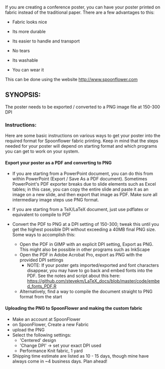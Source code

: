 If you are creating a conference poster, you can have your poster printed on fabric instead of the traditional paper. There are a few advantages to this:

- Fabric looks nice

- Its more durable

- Its easier to handle and transport

- No tears

- Its washable

- You can wear it

This can be done using the website http://www.spoonflower.com

## SYNOPSIS:

The poster needs to be exported / converted to a PNG image file at 150-300 DPI

### Instructions: 

Here are some basic instructions on various ways to get your poster into the required format for Spoonflower fabric printing. Keep in mind that the steps needed for your poster will depend on starting format and which programs you can get to work on your system.

#### Export your poster as a PDF and converting to PNG
- If you are starting from a PowerPoint document, you can do this from within PowerPoint (Export / Save As a PDF document). Sometimes PowerPoint's PDF exporter breaks due to slide elements such as Excel tables; in this case, you can copy the entire slide and paste it as an image on a new slide, and then export that image as PDF. Make sure all intermediary image steps use PNG format.
- If you are starting from a TeX/LaTeX document, just use pdflatex or equivalent to compile to PDF

- Convert the PDF to PNG at a DPI setting of 150-300; tweak this until you get the highest possible DPI without exceeding a 40MB final PNG size. Some ways to accomplish this:
  - Open the PDF in GIMP with an explicit DPI setting, Export as PNG. This might also be possible in other programs such as InkScape
  - Open the PDF in Adobe Acrobat Pro, export as PNG with the provided DPI settings
    - NOTE: If your poster gets imported/exported and font characters disappear, you may have to go back and embed fonts into the PDF. See the notes and script about this here: https://github.com/stevekm/LaTeX_docs/blob/master/code/embed_fonts_PDF.R
  - Alternatively, find a way to compile the document straight to PNG format from the start

#### Uploading the PNG to SpoonFlower and making the custom fabric
- Make an account at SpoonFlower
- on SpoonFlower, Create a new Fabric 
- upload the PNG
- Select the following settings: 
  - 'Centered' design
  - 'Change DPI' -> set your exact DPI used
  - Performance Knit fabric, 1 yard
- Shipping time estimate are listed as 10 - 15 days, though mine have always come in ~4 business days. Plan ahead!
